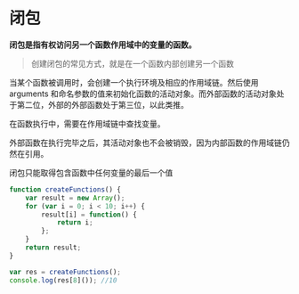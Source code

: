 # 闭包

**闭包是指有权访问另一个函数作用域中的变量的函数。**

> 创建闭包的常见方式，就是在一个函数内部创建另一个函数

当某个函数被调用时，会创建一个执行环境及相应的作用域链。然后使用 arguments 和命名参数的值来初始化函数的活动对象。而外部函数的活动对象处于第二位，外部的外部函数处于第三位，以此类推。

在函数执行中，需要在作用域链中查找变量。

外部函数在执行完毕之后，其活动对象也不会被销毁，因为内部函数的作用域链仍然在引用。

闭包只能取得包含函数中任何变量的最后一个值

``` js
function createFunctions() {
    var result = new Array();
    for (var i = 0; i < 10; i++) {
        result[i] = function() {
            return i;
        };
    }
    return result;
}

var res = createFunctions();
console.log(res[8]()); //10
```
